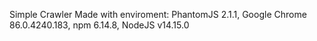 Simple Crawler Made with enviroment: PhantomJS 2.1.1, Google Chrome 86.0.4240.183, npm 6.14.8, NodeJS v14.15.0